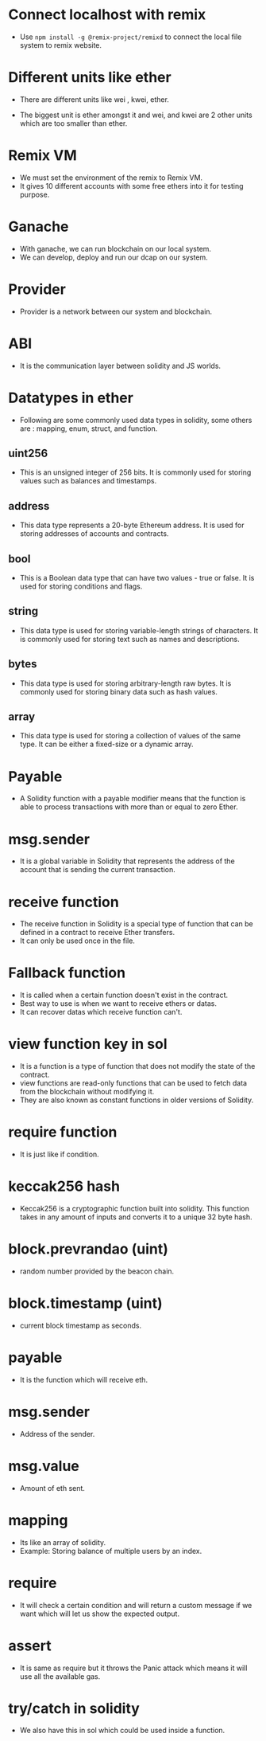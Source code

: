 # Connect localhost with remix

- Use `npm install -g @remix-project/remixd` to connect the local file system to remix website.

# Different units like ether

- There are different units like wei , kwei, ether.

* The biggest unit is ether amongst it and wei, and kwei are 2 other units which are too smaller than ether.

# Remix VM

- We must set the environment of the remix to Remix VM.
- It gives 10 different accounts with some free ethers into it for testing purpose.

# Ganache

- With ganache, we can run blockchain on our local system.
- We can develop, deploy and run our dcap on our system.

# Provider

- Provider is a network between our system and blockchain.

# ABI

- It is the communication layer between solidity and JS worlds.

# Datatypes in ether

- Following are some commonly used data types in solidity, some others are : mapping, enum, struct, and function.

## uint256

- This is an unsigned integer of 256 bits. It is commonly used for storing values such as balances and timestamps.

## address

- This data type represents a 20-byte Ethereum address. It is used for storing addresses of accounts and contracts.

## bool

- This is a Boolean data type that can have two values - true or false. It is used for storing conditions and flags.

## string

- This data type is used for storing variable-length strings of characters. It is commonly used for storing text such as names and descriptions.

## bytes

- This data type is used for storing arbitrary-length raw bytes. It is commonly used for storing binary data such as hash values.

## array

- This data type is used for storing a collection of values of the same type. It can be either a fixed-size or a dynamic array.

# Payable

- A Solidity function with a payable modifier means that the function is able to process transactions with more than or equal to zero Ether.

# msg.sender

- It is a global variable in Solidity that represents the address of the account that is sending the current transaction.

# receive function

- The receive function in Solidity is a special type of function that can be defined in a contract to receive Ether transfers.
- It can only be used once in the file.

# Fallback function

- It is called when a certain function doesn't exist in the contract.
- Best way to use is when we want to receive ethers or datas.
- It can recover datas which receive function can't.

# view function key in sol

- It is a function is a type of function that does not modify the state of the contract.
- view functions are read-only functions that can be used to fetch data from the blockchain without modifying it.
- They are also known as constant functions in older versions of Solidity.

# require function

- It is just like if condition.

# keccak256 hash

- Keccak256 is a cryptographic function built into solidity. This function takes in any amount of inputs and converts it to a unique 32 byte hash.

# block.prevrandao (uint)

- random number provided by the beacon chain.

# block.timestamp (uint)

- current block timestamp as seconds.

# payable 
* It is the function which will receive eth.

# msg.sender
* Address of the sender.
    
# msg.value 
* Amount of eth sent.

# mapping
* Its like an array of solidity.
* Example: Storing balance of multiple users by an index.

# require
* It will check a certain condition and will return a custom message if we want which will let us show the expected output.

# assert
* It is same as require but it throws the Panic attack which means it will use all the available gas.

# try/catch in solidity
* We also have this in sol which could be used inside a function.